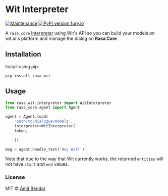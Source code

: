 # Wit Interpreter

[![Maintenance](https://img.shields.io/badge/Maintained%3F-yes-green.svg)](https://GitHub.com/Naereen/StrapDown.js/graphs/commit-activity)
[![PyPI version fury.io](https://badge.fury.io/py/rasa-wit.svg)](https://pypi.python.org/pypi/rasa-wit/)


A `rasa_core` [Interpreter](http://rasa.com/docs/core/api/interpreter/) using Wit's API so you can build your models on wit.ai's platform and manage the dialog on **Rasa Core**


## Installation

Install using pip:

```
pip install rasa-wit
```

## Usage

```py
from rasa_wit.interpreter import WitInterpreter
from rasa_core.agent import Agent

agent = Agent.load(
    'path/to/dialogue/models',
    interpreter=WitInterpreter(
    token,
    
    ))

msg = agent.handle_text('Hey Wit!')
```

Note that due to the way that Wit currently works, the returned `entities` will not have `start` and `end` values.

### License
MIT © [Amit Bendor](https://amitbend.com)